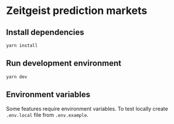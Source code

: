 # Zeitgeist prediction markets

## Install dependencies

`yarn install`

## Run development environment

`yarn dev`

## Environment variables

Some features require environment variables. To test locally create `.env.local` file from `.env.example`.

